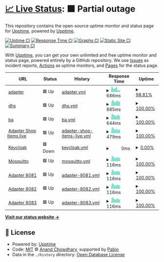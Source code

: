 # [📈 Live Status](https://demo.upptime.js.org): <!--live status--> **🟧 Partial outage**

This repository contains the open-source uptime monitor and status page for [Upptime](https://upptime.js.org), powered by [Upptime](https://github.com/upptime/upptime).

[![Uptime CI](https://github.com/mackibert/up/workflows/Uptime%20CI/badge.svg)](https://github.com/mackibert/up/actions?query=workflow%3A%22Uptime+CI%22)
[![Response Time CI](https://github.com/mackibert/up/workflows/Response%20Time%20CI/badge.svg)](https://github.com/mackibert/up/actions?query=workflow%3A%22Response+Time+CI%22)
[![Graphs CI](https://github.com/mackibert/up/workflows/Graphs%20CI/badge.svg)](https://github.com/mackibert/up/actions?query=workflow%3A%22Graphs+CI%22)
[![Static Site CI](https://github.com/mackibert/up/workflows/Static%20Site%20CI/badge.svg)](https://github.com/mackibert/up/actions?query=workflow%3A%22Static+Site+CI%22)
[![Summary CI](https://github.com/mackibert/up/workflows/Summary%20CI/badge.svg)](https://github.com/mackibert/up/actions?query=workflow%3A%22Summary+CI%22)

With [Upptime](https://upptime.js.org), you can get your own unlimited and free uptime monitor and status page, powered entirely by a GitHub repository. We use [Issues](https://github.com/upptime/upptime/issues) as incident reports, [Actions](https://github.com/mackibert/up/actions) as uptime monitors, and [Pages](https://demo.upptime.js.org) for the status page.

<!--start: status pages-->
<!-- This summary is generated by Upptime (https://github.com/upptime/upptime) -->
<!-- Do not edit this manually, your changes will be overwritten -->
<!-- prettier-ignore -->
| URL | Status | History | Response Time | Uptime |
| --- | ------ | ------- | ------------- | ------ |
| <img alt="" src="https://icons.duckduckgo.com/ip3/adapter.herzstiftung.de.ico" height="13"> [adapter](http://adapter.herzstiftung.de) | 🟩 Up | [adapter.yml](https://github.com/mackibert/up/commits/HEAD/history/adapter.yml) | <details><summary><img alt="Response time graph" src="./graphs/adapter/response-time-week.png" height="20"> 686ms</summary><br><a href="https://mackibert.github.io/up/history/adapter"><img alt="Response time 710" src="https://img.shields.io/endpoint?url=https%3A%2F%2Fraw.githubusercontent.com%2Fmackibert%2Fup%2FHEAD%2Fapi%2Fadapter%2Fresponse-time.json"></a><br><a href="https://mackibert.github.io/up/history/adapter"><img alt="24-hour response time 634" src="https://img.shields.io/endpoint?url=https%3A%2F%2Fraw.githubusercontent.com%2Fmackibert%2Fup%2FHEAD%2Fapi%2Fadapter%2Fresponse-time-day.json"></a><br><a href="https://mackibert.github.io/up/history/adapter"><img alt="7-day response time 686" src="https://img.shields.io/endpoint?url=https%3A%2F%2Fraw.githubusercontent.com%2Fmackibert%2Fup%2FHEAD%2Fapi%2Fadapter%2Fresponse-time-week.json"></a><br><a href="https://mackibert.github.io/up/history/adapter"><img alt="30-day response time 701" src="https://img.shields.io/endpoint?url=https%3A%2F%2Fraw.githubusercontent.com%2Fmackibert%2Fup%2FHEAD%2Fapi%2Fadapter%2Fresponse-time-month.json"></a><br><a href="https://mackibert.github.io/up/history/adapter"><img alt="1-year response time 710" src="https://img.shields.io/endpoint?url=https%3A%2F%2Fraw.githubusercontent.com%2Fmackibert%2Fup%2FHEAD%2Fapi%2Fadapter%2Fresponse-time-year.json"></a></details> | <details><summary><a href="https://mackibert.github.io/up/history/adapter">98.81%</a></summary><a href="https://mackibert.github.io/up/history/adapter"><img alt="All-time uptime 98.11%" src="https://img.shields.io/endpoint?url=https%3A%2F%2Fraw.githubusercontent.com%2Fmackibert%2Fup%2FHEAD%2Fapi%2Fadapter%2Fuptime.json"></a><br><a href="https://mackibert.github.io/up/history/adapter"><img alt="24-hour uptime 100.00%" src="https://img.shields.io/endpoint?url=https%3A%2F%2Fraw.githubusercontent.com%2Fmackibert%2Fup%2FHEAD%2Fapi%2Fadapter%2Fuptime-day.json"></a><br><a href="https://mackibert.github.io/up/history/adapter"><img alt="7-day uptime 98.81%" src="https://img.shields.io/endpoint?url=https%3A%2F%2Fraw.githubusercontent.com%2Fmackibert%2Fup%2FHEAD%2Fapi%2Fadapter%2Fuptime-week.json"></a><br><a href="https://mackibert.github.io/up/history/adapter"><img alt="30-day uptime 98.03%" src="https://img.shields.io/endpoint?url=https%3A%2F%2Fraw.githubusercontent.com%2Fmackibert%2Fup%2FHEAD%2Fapi%2Fadapter%2Fuptime-month.json"></a><br><a href="https://mackibert.github.io/up/history/adapter"><img alt="1-year uptime 98.11%" src="https://img.shields.io/endpoint?url=https%3A%2F%2Fraw.githubusercontent.com%2Fmackibert%2Fup%2FHEAD%2Fapi%2Fadapter%2Fuptime-year.json"></a></details>
| <img alt="" src="https://icons.duckduckgo.com/ip3/www.herzstiftung.de.ico" height="13"> [dhs](https://www.herzstiftung.de) | 🟩 Up | [dhs.yml](https://github.com/mackibert/up/commits/HEAD/history/dhs.yml) | <details><summary><img alt="Response time graph" src="./graphs/dhs/response-time-week.png" height="20"> 885ms</summary><br><a href="https://mackibert.github.io/up/history/dhs"><img alt="Response time 891" src="https://img.shields.io/endpoint?url=https%3A%2F%2Fraw.githubusercontent.com%2Fmackibert%2Fup%2FHEAD%2Fapi%2Fdhs%2Fresponse-time.json"></a><br><a href="https://mackibert.github.io/up/history/dhs"><img alt="24-hour response time 832" src="https://img.shields.io/endpoint?url=https%3A%2F%2Fraw.githubusercontent.com%2Fmackibert%2Fup%2FHEAD%2Fapi%2Fdhs%2Fresponse-time-day.json"></a><br><a href="https://mackibert.github.io/up/history/dhs"><img alt="7-day response time 885" src="https://img.shields.io/endpoint?url=https%3A%2F%2Fraw.githubusercontent.com%2Fmackibert%2Fup%2FHEAD%2Fapi%2Fdhs%2Fresponse-time-week.json"></a><br><a href="https://mackibert.github.io/up/history/dhs"><img alt="30-day response time 892" src="https://img.shields.io/endpoint?url=https%3A%2F%2Fraw.githubusercontent.com%2Fmackibert%2Fup%2FHEAD%2Fapi%2Fdhs%2Fresponse-time-month.json"></a><br><a href="https://mackibert.github.io/up/history/dhs"><img alt="1-year response time 891" src="https://img.shields.io/endpoint?url=https%3A%2F%2Fraw.githubusercontent.com%2Fmackibert%2Fup%2FHEAD%2Fapi%2Fdhs%2Fresponse-time-year.json"></a></details> | <details><summary><a href="https://mackibert.github.io/up/history/dhs">100.00%</a></summary><a href="https://mackibert.github.io/up/history/dhs"><img alt="All-time uptime 100.00%" src="https://img.shields.io/endpoint?url=https%3A%2F%2Fraw.githubusercontent.com%2Fmackibert%2Fup%2FHEAD%2Fapi%2Fdhs%2Fuptime.json"></a><br><a href="https://mackibert.github.io/up/history/dhs"><img alt="24-hour uptime 100.00%" src="https://img.shields.io/endpoint?url=https%3A%2F%2Fraw.githubusercontent.com%2Fmackibert%2Fup%2FHEAD%2Fapi%2Fdhs%2Fuptime-day.json"></a><br><a href="https://mackibert.github.io/up/history/dhs"><img alt="7-day uptime 100.00%" src="https://img.shields.io/endpoint?url=https%3A%2F%2Fraw.githubusercontent.com%2Fmackibert%2Fup%2FHEAD%2Fapi%2Fdhs%2Fuptime-week.json"></a><br><a href="https://mackibert.github.io/up/history/dhs"><img alt="30-day uptime 100.00%" src="https://img.shields.io/endpoint?url=https%3A%2F%2Fraw.githubusercontent.com%2Fmackibert%2Fup%2FHEAD%2Fapi%2Fdhs%2Fuptime-month.json"></a><br><a href="https://mackibert.github.io/up/history/dhs"><img alt="1-year uptime 100.00%" src="https://img.shields.io/endpoint?url=https%3A%2F%2Fraw.githubusercontent.com%2Fmackibert%2Fup%2FHEAD%2Fapi%2Fdhs%2Fuptime-year.json"></a></details>
| <img alt="" src="https://icons.duckduckgo.com/ip3/beauftragte-herzstiftung.de.ico" height="13"> [ba](https://beauftragte-herzstiftung.de) | 🟩 Up | [ba.yml](https://github.com/mackibert/up/commits/HEAD/history/ba.yml) | <details><summary><img alt="Response time graph" src="./graphs/ba/response-time-week.png" height="20"> 644ms</summary><br><a href="https://mackibert.github.io/up/history/ba"><img alt="Response time 697" src="https://img.shields.io/endpoint?url=https%3A%2F%2Fraw.githubusercontent.com%2Fmackibert%2Fup%2FHEAD%2Fapi%2Fba%2Fresponse-time.json"></a><br><a href="https://mackibert.github.io/up/history/ba"><img alt="24-hour response time 556" src="https://img.shields.io/endpoint?url=https%3A%2F%2Fraw.githubusercontent.com%2Fmackibert%2Fup%2FHEAD%2Fapi%2Fba%2Fresponse-time-day.json"></a><br><a href="https://mackibert.github.io/up/history/ba"><img alt="7-day response time 644" src="https://img.shields.io/endpoint?url=https%3A%2F%2Fraw.githubusercontent.com%2Fmackibert%2Fup%2FHEAD%2Fapi%2Fba%2Fresponse-time-week.json"></a><br><a href="https://mackibert.github.io/up/history/ba"><img alt="30-day response time 699" src="https://img.shields.io/endpoint?url=https%3A%2F%2Fraw.githubusercontent.com%2Fmackibert%2Fup%2FHEAD%2Fapi%2Fba%2Fresponse-time-month.json"></a><br><a href="https://mackibert.github.io/up/history/ba"><img alt="1-year response time 697" src="https://img.shields.io/endpoint?url=https%3A%2F%2Fraw.githubusercontent.com%2Fmackibert%2Fup%2FHEAD%2Fapi%2Fba%2Fresponse-time-year.json"></a></details> | <details><summary><a href="https://mackibert.github.io/up/history/ba">100.00%</a></summary><a href="https://mackibert.github.io/up/history/ba"><img alt="All-time uptime 99.97%" src="https://img.shields.io/endpoint?url=https%3A%2F%2Fraw.githubusercontent.com%2Fmackibert%2Fup%2FHEAD%2Fapi%2Fba%2Fuptime.json"></a><br><a href="https://mackibert.github.io/up/history/ba"><img alt="24-hour uptime 100.00%" src="https://img.shields.io/endpoint?url=https%3A%2F%2Fraw.githubusercontent.com%2Fmackibert%2Fup%2FHEAD%2Fapi%2Fba%2Fuptime-day.json"></a><br><a href="https://mackibert.github.io/up/history/ba"><img alt="7-day uptime 100.00%" src="https://img.shields.io/endpoint?url=https%3A%2F%2Fraw.githubusercontent.com%2Fmackibert%2Fup%2FHEAD%2Fapi%2Fba%2Fuptime-week.json"></a><br><a href="https://mackibert.github.io/up/history/ba"><img alt="30-day uptime 99.96%" src="https://img.shields.io/endpoint?url=https%3A%2F%2Fraw.githubusercontent.com%2Fmackibert%2Fup%2FHEAD%2Fapi%2Fba%2Fuptime-month.json"></a><br><a href="https://mackibert.github.io/up/history/ba"><img alt="1-year uptime 99.97%" src="https://img.shields.io/endpoint?url=https%3A%2F%2Fraw.githubusercontent.com%2Fmackibert%2Fup%2FHEAD%2Fapi%2Fba%2Fuptime-year.json"></a></details>
| <img alt="" src="https://icons.duckduckgo.com/ip3/8081.ico" height="13"> [Adapter Shop Items live](adapter.herzstiftung.de:8081/item) | 🟩 Up | [adapter-shop-items-live.yml](https://github.com/mackibert/up/commits/HEAD/history/adapter-shop-items-live.yml) | <details><summary><img alt="Response time graph" src="./graphs/adapter-shop-items-live/response-time-week.png" height="20"> 479ms</summary><br><a href="https://mackibert.github.io/up/history/adapter-shop-items-live"><img alt="Response time 497" src="https://img.shields.io/endpoint?url=https%3A%2F%2Fraw.githubusercontent.com%2Fmackibert%2Fup%2FHEAD%2Fapi%2Fadapter-shop-items-live%2Fresponse-time.json"></a><br><a href="https://mackibert.github.io/up/history/adapter-shop-items-live"><img alt="24-hour response time 412" src="https://img.shields.io/endpoint?url=https%3A%2F%2Fraw.githubusercontent.com%2Fmackibert%2Fup%2FHEAD%2Fapi%2Fadapter-shop-items-live%2Fresponse-time-day.json"></a><br><a href="https://mackibert.github.io/up/history/adapter-shop-items-live"><img alt="7-day response time 479" src="https://img.shields.io/endpoint?url=https%3A%2F%2Fraw.githubusercontent.com%2Fmackibert%2Fup%2FHEAD%2Fapi%2Fadapter-shop-items-live%2Fresponse-time-week.json"></a><br><a href="https://mackibert.github.io/up/history/adapter-shop-items-live"><img alt="30-day response time 497" src="https://img.shields.io/endpoint?url=https%3A%2F%2Fraw.githubusercontent.com%2Fmackibert%2Fup%2FHEAD%2Fapi%2Fadapter-shop-items-live%2Fresponse-time-month.json"></a><br><a href="https://mackibert.github.io/up/history/adapter-shop-items-live"><img alt="1-year response time 497" src="https://img.shields.io/endpoint?url=https%3A%2F%2Fraw.githubusercontent.com%2Fmackibert%2Fup%2FHEAD%2Fapi%2Fadapter-shop-items-live%2Fresponse-time-year.json"></a></details> | <details><summary><a href="https://mackibert.github.io/up/history/adapter-shop-items-live">100.00%</a></summary><a href="https://mackibert.github.io/up/history/adapter-shop-items-live"><img alt="All-time uptime 100.00%" src="https://img.shields.io/endpoint?url=https%3A%2F%2Fraw.githubusercontent.com%2Fmackibert%2Fup%2FHEAD%2Fapi%2Fadapter-shop-items-live%2Fuptime.json"></a><br><a href="https://mackibert.github.io/up/history/adapter-shop-items-live"><img alt="24-hour uptime 100.00%" src="https://img.shields.io/endpoint?url=https%3A%2F%2Fraw.githubusercontent.com%2Fmackibert%2Fup%2FHEAD%2Fapi%2Fadapter-shop-items-live%2Fuptime-day.json"></a><br><a href="https://mackibert.github.io/up/history/adapter-shop-items-live"><img alt="7-day uptime 100.00%" src="https://img.shields.io/endpoint?url=https%3A%2F%2Fraw.githubusercontent.com%2Fmackibert%2Fup%2FHEAD%2Fapi%2Fadapter-shop-items-live%2Fuptime-week.json"></a><br><a href="https://mackibert.github.io/up/history/adapter-shop-items-live"><img alt="30-day uptime 100.00%" src="https://img.shields.io/endpoint?url=https%3A%2F%2Fraw.githubusercontent.com%2Fmackibert%2Fup%2FHEAD%2Fapi%2Fadapter-shop-items-live%2Fuptime-month.json"></a><br><a href="https://mackibert.github.io/up/history/adapter-shop-items-live"><img alt="1-year uptime 100.00%" src="https://img.shields.io/endpoint?url=https%3A%2F%2Fraw.githubusercontent.com%2Fmackibert%2Fup%2FHEAD%2Fapi%2Fadapter-shop-items-live%2Fuptime-year.json"></a></details>
| <img alt="" src="https://icons.duckduckgo.com/ip3/null.ico" height="13"> [Keycloak](93.90.204.222) | 🟥 Down | [keycloak.yml](https://github.com/mackibert/up/commits/HEAD/history/keycloak.yml) | <details><summary><img alt="Response time graph" src="./graphs/keycloak/response-time-week.png" height="20"> 0ms</summary><br><a href="https://mackibert.github.io/up/history/keycloak"><img alt="Response time 125" src="https://img.shields.io/endpoint?url=https%3A%2F%2Fraw.githubusercontent.com%2Fmackibert%2Fup%2FHEAD%2Fapi%2Fkeycloak%2Fresponse-time.json"></a><br><a href="https://mackibert.github.io/up/history/keycloak"><img alt="24-hour response time 0" src="https://img.shields.io/endpoint?url=https%3A%2F%2Fraw.githubusercontent.com%2Fmackibert%2Fup%2FHEAD%2Fapi%2Fkeycloak%2Fresponse-time-day.json"></a><br><a href="https://mackibert.github.io/up/history/keycloak"><img alt="7-day response time 0" src="https://img.shields.io/endpoint?url=https%3A%2F%2Fraw.githubusercontent.com%2Fmackibert%2Fup%2FHEAD%2Fapi%2Fkeycloak%2Fresponse-time-week.json"></a><br><a href="https://mackibert.github.io/up/history/keycloak"><img alt="30-day response time 125" src="https://img.shields.io/endpoint?url=https%3A%2F%2Fraw.githubusercontent.com%2Fmackibert%2Fup%2FHEAD%2Fapi%2Fkeycloak%2Fresponse-time-month.json"></a><br><a href="https://mackibert.github.io/up/history/keycloak"><img alt="1-year response time 125" src="https://img.shields.io/endpoint?url=https%3A%2F%2Fraw.githubusercontent.com%2Fmackibert%2Fup%2FHEAD%2Fapi%2Fkeycloak%2Fresponse-time-year.json"></a></details> | <details><summary><a href="https://mackibert.github.io/up/history/keycloak">0.00%</a></summary><a href="https://mackibert.github.io/up/history/keycloak"><img alt="All-time uptime 30.22%" src="https://img.shields.io/endpoint?url=https%3A%2F%2Fraw.githubusercontent.com%2Fmackibert%2Fup%2FHEAD%2Fapi%2Fkeycloak%2Fuptime.json"></a><br><a href="https://mackibert.github.io/up/history/keycloak"><img alt="24-hour uptime 0.00%" src="https://img.shields.io/endpoint?url=https%3A%2F%2Fraw.githubusercontent.com%2Fmackibert%2Fup%2FHEAD%2Fapi%2Fkeycloak%2Fuptime-day.json"></a><br><a href="https://mackibert.github.io/up/history/keycloak"><img alt="7-day uptime 0.00%" src="https://img.shields.io/endpoint?url=https%3A%2F%2Fraw.githubusercontent.com%2Fmackibert%2Fup%2FHEAD%2Fapi%2Fkeycloak%2Fuptime-week.json"></a><br><a href="https://mackibert.github.io/up/history/keycloak"><img alt="30-day uptime 30.22%" src="https://img.shields.io/endpoint?url=https%3A%2F%2Fraw.githubusercontent.com%2Fmackibert%2Fup%2FHEAD%2Fapi%2Fkeycloak%2Fuptime-month.json"></a><br><a href="https://mackibert.github.io/up/history/keycloak"><img alt="1-year uptime 30.22%" src="https://img.shields.io/endpoint?url=https%3A%2F%2Fraw.githubusercontent.com%2Fmackibert%2Fup%2FHEAD%2Fapi%2Fkeycloak%2Fuptime-year.json"></a></details>
| <img alt="" src="https://icons.duckduckgo.com/ip3/null.ico" height="13"> [Mosquitto](93.90.204.222) | 🟩 Up | [mosquitto.yml](https://github.com/mackibert/up/commits/HEAD/history/mosquitto.yml) | <details><summary><img alt="Response time graph" src="./graphs/mosquitto/response-time-week.png" height="20"> 116ms</summary><br><a href="https://mackibert.github.io/up/history/mosquitto"><img alt="Response time 122" src="https://img.shields.io/endpoint?url=https%3A%2F%2Fraw.githubusercontent.com%2Fmackibert%2Fup%2FHEAD%2Fapi%2Fmosquitto%2Fresponse-time.json"></a><br><a href="https://mackibert.github.io/up/history/mosquitto"><img alt="24-hour response time 100" src="https://img.shields.io/endpoint?url=https%3A%2F%2Fraw.githubusercontent.com%2Fmackibert%2Fup%2FHEAD%2Fapi%2Fmosquitto%2Fresponse-time-day.json"></a><br><a href="https://mackibert.github.io/up/history/mosquitto"><img alt="7-day response time 116" src="https://img.shields.io/endpoint?url=https%3A%2F%2Fraw.githubusercontent.com%2Fmackibert%2Fup%2FHEAD%2Fapi%2Fmosquitto%2Fresponse-time-week.json"></a><br><a href="https://mackibert.github.io/up/history/mosquitto"><img alt="30-day response time 122" src="https://img.shields.io/endpoint?url=https%3A%2F%2Fraw.githubusercontent.com%2Fmackibert%2Fup%2FHEAD%2Fapi%2Fmosquitto%2Fresponse-time-month.json"></a><br><a href="https://mackibert.github.io/up/history/mosquitto"><img alt="1-year response time 122" src="https://img.shields.io/endpoint?url=https%3A%2F%2Fraw.githubusercontent.com%2Fmackibert%2Fup%2FHEAD%2Fapi%2Fmosquitto%2Fresponse-time-year.json"></a></details> | <details><summary><a href="https://mackibert.github.io/up/history/mosquitto">100.00%</a></summary><a href="https://mackibert.github.io/up/history/mosquitto"><img alt="All-time uptime 100.00%" src="https://img.shields.io/endpoint?url=https%3A%2F%2Fraw.githubusercontent.com%2Fmackibert%2Fup%2FHEAD%2Fapi%2Fmosquitto%2Fuptime.json"></a><br><a href="https://mackibert.github.io/up/history/mosquitto"><img alt="24-hour uptime 100.00%" src="https://img.shields.io/endpoint?url=https%3A%2F%2Fraw.githubusercontent.com%2Fmackibert%2Fup%2FHEAD%2Fapi%2Fmosquitto%2Fuptime-day.json"></a><br><a href="https://mackibert.github.io/up/history/mosquitto"><img alt="7-day uptime 100.00%" src="https://img.shields.io/endpoint?url=https%3A%2F%2Fraw.githubusercontent.com%2Fmackibert%2Fup%2FHEAD%2Fapi%2Fmosquitto%2Fuptime-week.json"></a><br><a href="https://mackibert.github.io/up/history/mosquitto"><img alt="30-day uptime 100.00%" src="https://img.shields.io/endpoint?url=https%3A%2F%2Fraw.githubusercontent.com%2Fmackibert%2Fup%2FHEAD%2Fapi%2Fmosquitto%2Fuptime-month.json"></a><br><a href="https://mackibert.github.io/up/history/mosquitto"><img alt="1-year uptime 100.00%" src="https://img.shields.io/endpoint?url=https%3A%2F%2Fraw.githubusercontent.com%2Fmackibert%2Fup%2FHEAD%2Fapi%2Fmosquitto%2Fuptime-year.json"></a></details>
| <img alt="" src="https://icons.duckduckgo.com/ip3/null.ico" height="13"> [Adapter 8081](adapter.herzstiftung.de) | 🟩 Up | [adapter-8081.yml](https://github.com/mackibert/up/commits/HEAD/history/adapter-8081.yml) | <details><summary><img alt="Response time graph" src="./graphs/adapter-8081/response-time-week.png" height="20"> 116ms</summary><br><a href="https://mackibert.github.io/up/history/adapter-8081"><img alt="Response time 121" src="https://img.shields.io/endpoint?url=https%3A%2F%2Fraw.githubusercontent.com%2Fmackibert%2Fup%2FHEAD%2Fapi%2Fadapter-8081%2Fresponse-time.json"></a><br><a href="https://mackibert.github.io/up/history/adapter-8081"><img alt="24-hour response time 99" src="https://img.shields.io/endpoint?url=https%3A%2F%2Fraw.githubusercontent.com%2Fmackibert%2Fup%2FHEAD%2Fapi%2Fadapter-8081%2Fresponse-time-day.json"></a><br><a href="https://mackibert.github.io/up/history/adapter-8081"><img alt="7-day response time 116" src="https://img.shields.io/endpoint?url=https%3A%2F%2Fraw.githubusercontent.com%2Fmackibert%2Fup%2FHEAD%2Fapi%2Fadapter-8081%2Fresponse-time-week.json"></a><br><a href="https://mackibert.github.io/up/history/adapter-8081"><img alt="30-day response time 121" src="https://img.shields.io/endpoint?url=https%3A%2F%2Fraw.githubusercontent.com%2Fmackibert%2Fup%2FHEAD%2Fapi%2Fadapter-8081%2Fresponse-time-month.json"></a><br><a href="https://mackibert.github.io/up/history/adapter-8081"><img alt="1-year response time 121" src="https://img.shields.io/endpoint?url=https%3A%2F%2Fraw.githubusercontent.com%2Fmackibert%2Fup%2FHEAD%2Fapi%2Fadapter-8081%2Fresponse-time-year.json"></a></details> | <details><summary><a href="https://mackibert.github.io/up/history/adapter-8081">100.00%</a></summary><a href="https://mackibert.github.io/up/history/adapter-8081"><img alt="All-time uptime 100.00%" src="https://img.shields.io/endpoint?url=https%3A%2F%2Fraw.githubusercontent.com%2Fmackibert%2Fup%2FHEAD%2Fapi%2Fadapter-8081%2Fuptime.json"></a><br><a href="https://mackibert.github.io/up/history/adapter-8081"><img alt="24-hour uptime 100.00%" src="https://img.shields.io/endpoint?url=https%3A%2F%2Fraw.githubusercontent.com%2Fmackibert%2Fup%2FHEAD%2Fapi%2Fadapter-8081%2Fuptime-day.json"></a><br><a href="https://mackibert.github.io/up/history/adapter-8081"><img alt="7-day uptime 100.00%" src="https://img.shields.io/endpoint?url=https%3A%2F%2Fraw.githubusercontent.com%2Fmackibert%2Fup%2FHEAD%2Fapi%2Fadapter-8081%2Fuptime-week.json"></a><br><a href="https://mackibert.github.io/up/history/adapter-8081"><img alt="30-day uptime 100.00%" src="https://img.shields.io/endpoint?url=https%3A%2F%2Fraw.githubusercontent.com%2Fmackibert%2Fup%2FHEAD%2Fapi%2Fadapter-8081%2Fuptime-month.json"></a><br><a href="https://mackibert.github.io/up/history/adapter-8081"><img alt="1-year uptime 100.00%" src="https://img.shields.io/endpoint?url=https%3A%2F%2Fraw.githubusercontent.com%2Fmackibert%2Fup%2FHEAD%2Fapi%2Fadapter-8081%2Fuptime-year.json"></a></details>
| <img alt="" src="https://icons.duckduckgo.com/ip3/null.ico" height="13"> [Adapter 8082](adapter.herzstiftung.de) | 🟩 Up | [adapter-8082.yml](https://github.com/mackibert/up/commits/HEAD/history/adapter-8082.yml) | <details><summary><img alt="Response time graph" src="./graphs/adapter-8082/response-time-week.png" height="20"> 116ms</summary><br><a href="https://mackibert.github.io/up/history/adapter-8082"><img alt="Response time 121" src="https://img.shields.io/endpoint?url=https%3A%2F%2Fraw.githubusercontent.com%2Fmackibert%2Fup%2FHEAD%2Fapi%2Fadapter-8082%2Fresponse-time.json"></a><br><a href="https://mackibert.github.io/up/history/adapter-8082"><img alt="24-hour response time 99" src="https://img.shields.io/endpoint?url=https%3A%2F%2Fraw.githubusercontent.com%2Fmackibert%2Fup%2FHEAD%2Fapi%2Fadapter-8082%2Fresponse-time-day.json"></a><br><a href="https://mackibert.github.io/up/history/adapter-8082"><img alt="7-day response time 116" src="https://img.shields.io/endpoint?url=https%3A%2F%2Fraw.githubusercontent.com%2Fmackibert%2Fup%2FHEAD%2Fapi%2Fadapter-8082%2Fresponse-time-week.json"></a><br><a href="https://mackibert.github.io/up/history/adapter-8082"><img alt="30-day response time 121" src="https://img.shields.io/endpoint?url=https%3A%2F%2Fraw.githubusercontent.com%2Fmackibert%2Fup%2FHEAD%2Fapi%2Fadapter-8082%2Fresponse-time-month.json"></a><br><a href="https://mackibert.github.io/up/history/adapter-8082"><img alt="1-year response time 121" src="https://img.shields.io/endpoint?url=https%3A%2F%2Fraw.githubusercontent.com%2Fmackibert%2Fup%2FHEAD%2Fapi%2Fadapter-8082%2Fresponse-time-year.json"></a></details> | <details><summary><a href="https://mackibert.github.io/up/history/adapter-8082">100.00%</a></summary><a href="https://mackibert.github.io/up/history/adapter-8082"><img alt="All-time uptime 97.98%" src="https://img.shields.io/endpoint?url=https%3A%2F%2Fraw.githubusercontent.com%2Fmackibert%2Fup%2FHEAD%2Fapi%2Fadapter-8082%2Fuptime.json"></a><br><a href="https://mackibert.github.io/up/history/adapter-8082"><img alt="24-hour uptime 100.00%" src="https://img.shields.io/endpoint?url=https%3A%2F%2Fraw.githubusercontent.com%2Fmackibert%2Fup%2FHEAD%2Fapi%2Fadapter-8082%2Fuptime-day.json"></a><br><a href="https://mackibert.github.io/up/history/adapter-8082"><img alt="7-day uptime 100.00%" src="https://img.shields.io/endpoint?url=https%3A%2F%2Fraw.githubusercontent.com%2Fmackibert%2Fup%2FHEAD%2Fapi%2Fadapter-8082%2Fuptime-week.json"></a><br><a href="https://mackibert.github.io/up/history/adapter-8082"><img alt="30-day uptime 97.98%" src="https://img.shields.io/endpoint?url=https%3A%2F%2Fraw.githubusercontent.com%2Fmackibert%2Fup%2FHEAD%2Fapi%2Fadapter-8082%2Fuptime-month.json"></a><br><a href="https://mackibert.github.io/up/history/adapter-8082"><img alt="1-year uptime 97.98%" src="https://img.shields.io/endpoint?url=https%3A%2F%2Fraw.githubusercontent.com%2Fmackibert%2Fup%2FHEAD%2Fapi%2Fadapter-8082%2Fuptime-year.json"></a></details>
| <img alt="" src="https://icons.duckduckgo.com/ip3/null.ico" height="13"> [Adapter 8083](adapter.herzstiftung.de) | 🟩 Up | [adapter-8083.yml](https://github.com/mackibert/up/commits/HEAD/history/adapter-8083.yml) | <details><summary><img alt="Response time graph" src="./graphs/adapter-8083/response-time-week.png" height="20"> 116ms</summary><br><a href="https://mackibert.github.io/up/history/adapter-8083"><img alt="Response time 121" src="https://img.shields.io/endpoint?url=https%3A%2F%2Fraw.githubusercontent.com%2Fmackibert%2Fup%2FHEAD%2Fapi%2Fadapter-8083%2Fresponse-time.json"></a><br><a href="https://mackibert.github.io/up/history/adapter-8083"><img alt="24-hour response time 99" src="https://img.shields.io/endpoint?url=https%3A%2F%2Fraw.githubusercontent.com%2Fmackibert%2Fup%2FHEAD%2Fapi%2Fadapter-8083%2Fresponse-time-day.json"></a><br><a href="https://mackibert.github.io/up/history/adapter-8083"><img alt="7-day response time 116" src="https://img.shields.io/endpoint?url=https%3A%2F%2Fraw.githubusercontent.com%2Fmackibert%2Fup%2FHEAD%2Fapi%2Fadapter-8083%2Fresponse-time-week.json"></a><br><a href="https://mackibert.github.io/up/history/adapter-8083"><img alt="30-day response time 121" src="https://img.shields.io/endpoint?url=https%3A%2F%2Fraw.githubusercontent.com%2Fmackibert%2Fup%2FHEAD%2Fapi%2Fadapter-8083%2Fresponse-time-month.json"></a><br><a href="https://mackibert.github.io/up/history/adapter-8083"><img alt="1-year response time 121" src="https://img.shields.io/endpoint?url=https%3A%2F%2Fraw.githubusercontent.com%2Fmackibert%2Fup%2FHEAD%2Fapi%2Fadapter-8083%2Fresponse-time-year.json"></a></details> | <details><summary><a href="https://mackibert.github.io/up/history/adapter-8083">100.00%</a></summary><a href="https://mackibert.github.io/up/history/adapter-8083"><img alt="All-time uptime 100.00%" src="https://img.shields.io/endpoint?url=https%3A%2F%2Fraw.githubusercontent.com%2Fmackibert%2Fup%2FHEAD%2Fapi%2Fadapter-8083%2Fuptime.json"></a><br><a href="https://mackibert.github.io/up/history/adapter-8083"><img alt="24-hour uptime 100.00%" src="https://img.shields.io/endpoint?url=https%3A%2F%2Fraw.githubusercontent.com%2Fmackibert%2Fup%2FHEAD%2Fapi%2Fadapter-8083%2Fuptime-day.json"></a><br><a href="https://mackibert.github.io/up/history/adapter-8083"><img alt="7-day uptime 100.00%" src="https://img.shields.io/endpoint?url=https%3A%2F%2Fraw.githubusercontent.com%2Fmackibert%2Fup%2FHEAD%2Fapi%2Fadapter-8083%2Fuptime-week.json"></a><br><a href="https://mackibert.github.io/up/history/adapter-8083"><img alt="30-day uptime 100.00%" src="https://img.shields.io/endpoint?url=https%3A%2F%2Fraw.githubusercontent.com%2Fmackibert%2Fup%2FHEAD%2Fapi%2Fadapter-8083%2Fuptime-month.json"></a><br><a href="https://mackibert.github.io/up/history/adapter-8083"><img alt="1-year uptime 100.00%" src="https://img.shields.io/endpoint?url=https%3A%2F%2Fraw.githubusercontent.com%2Fmackibert%2Fup%2FHEAD%2Fapi%2Fadapter-8083%2Fuptime-year.json"></a></details>

<!--end: status pages-->

[**Visit our status website →**](https://demo.upptime.js.org)

## 📄 License

- Powered by: [Upptime](https://github.com/upptime/upptime)
- Code: [MIT](./LICENSE) © [Anand Chowdhary](https://anandchowdhary.com), supported by [Pabio](https://pabio.com)
- Data in the `./history` directory: [Open Database License](https://opendatacommons.org/licenses/odbl/1-0/)
